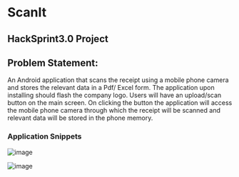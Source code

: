 # ScanIt

## HackSprint3.0 Project 

## Problem Statement: 
An Android application that scans the receipt using a mobile phone camera and stores the relevant data in a Pdf/ Excel form. The application upon installing should flash the company logo. Users will have an upload/scan button on the main screen. On clicking the button the application will access the mobile phone camera through which the receipt will be scanned and relevant data will be stored in the phone memory.

### Application Snippets

![image](https://drive.google.com/uc?export=view&id=1aquTOyFO7uBMKywr_0phaMhTsuLrobem)

![image](https://drive.google.com/uc?export=view&id=1NJcAruw4W8oaw6H5BW0DbUDIO1WrgRb6)

